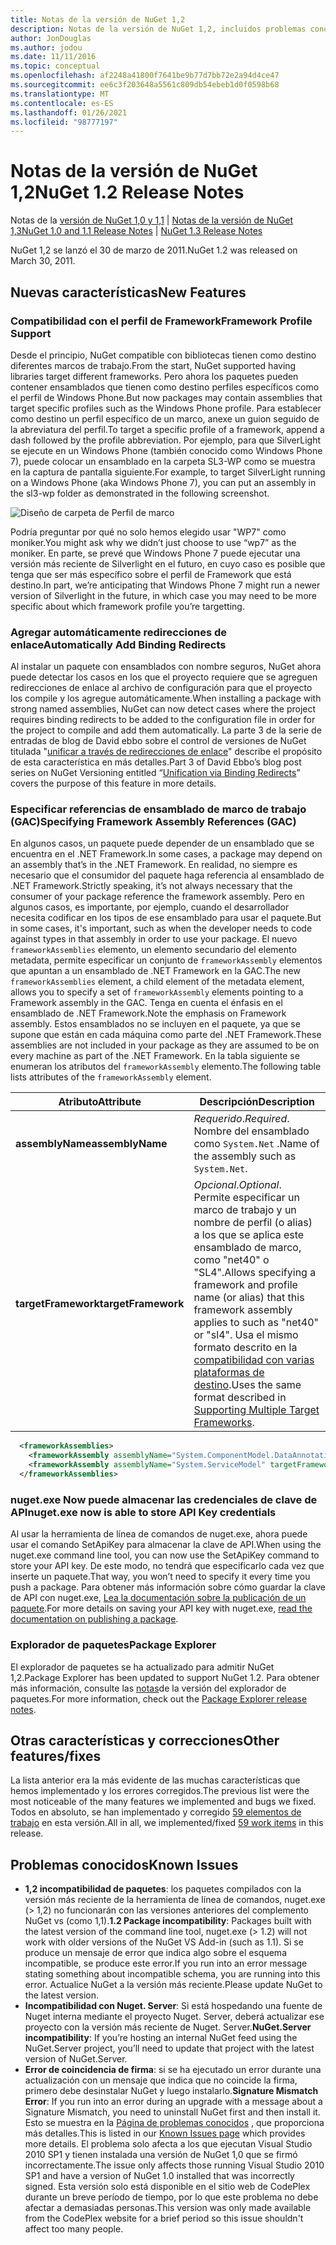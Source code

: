 ```yaml
---
title: Notas de la versión de NuGet 1,2
description: Notas de la versión de NuGet 1,2, incluidos problemas conocidos, correcciones de errores, características agregadas y DCR.
author: JonDouglas
ms.author: jodou
ms.date: 11/11/2016
ms.topic: conceptual
ms.openlocfilehash: af2248a41800f7641be9b77d7bb72e2a94d4ce47
ms.sourcegitcommit: ee6c3f203648a5561c809db54ebeb1d0f0598b68
ms.translationtype: MT
ms.contentlocale: es-ES
ms.lasthandoff: 01/26/2021
ms.locfileid: "98777197"
---
```

# <a name="nuget-12-release-notes"></a><span data-ttu-id="8ab74-103">Notas de la versión de NuGet 1,2</span><span class="sxs-lookup"><span data-stu-id="8ab74-103">NuGet 1.2 Release Notes</span></span>

<span data-ttu-id="8ab74-104">Notas de la [versión de NuGet 1,0 y 1,1](../release-notes/nuget-1.1.md)  |  [Notas de la versión de NuGet 1,3](../release-notes/nuget-1.3.md)</span><span class="sxs-lookup"><span data-stu-id="8ab74-104">[NuGet 1.0 and 1.1 Release Notes](../release-notes/nuget-1.1.md) | [NuGet 1.3 Release Notes](../release-notes/nuget-1.3.md)</span></span>

<span data-ttu-id="8ab74-105">NuGet 1,2 se lanzó el 30 de marzo de 2011.</span><span class="sxs-lookup"><span data-stu-id="8ab74-105">NuGet 1.2 was released on March 30, 2011.</span></span>

## <a name="new-features"></a><span data-ttu-id="8ab74-106">Nuevas características</span><span class="sxs-lookup"><span data-stu-id="8ab74-106">New Features</span></span>

### <a name="framework-profile-support"></a><span data-ttu-id="8ab74-107">Compatibilidad con el perfil de Framework</span><span class="sxs-lookup"><span data-stu-id="8ab74-107">Framework Profile Support</span></span>

<span data-ttu-id="8ab74-108">Desde el principio, NuGet compatible con bibliotecas tienen como destino diferentes marcos de trabajo.</span><span class="sxs-lookup"><span data-stu-id="8ab74-108">From the start, NuGet supported having libraries target different frameworks.</span></span> <span data-ttu-id="8ab74-109">Pero ahora los paquetes pueden contener ensamblados que tienen como destino perfiles específicos como el perfil de Windows Phone.</span><span class="sxs-lookup"><span data-stu-id="8ab74-109">But now packages may contain assemblies that target specific profiles such as the Windows Phone profile.</span></span> <span data-ttu-id="8ab74-110">Para establecer como destino un perfil específico de un marco, anexe un guion seguido de la abreviatura del perfil.</span><span class="sxs-lookup"><span data-stu-id="8ab74-110">To target a specific profile of a framework, append a dash followed by the profile abbreviation.</span></span> <span data-ttu-id="8ab74-111">Por ejemplo, para que SilverLight se ejecute en un Windows Phone (también conocido como Windows Phone 7), puede colocar un ensamblado en la carpeta SL3-WP como se muestra en la captura de pantalla siguiente.</span><span class="sxs-lookup"><span data-stu-id="8ab74-111">For example, to target SilverLight running on a Windows Phone (aka Windows Phone 7), you can put an assembly in the sl3-wp folder as demonstrated in the following screenshot.</span></span>

![Diseño de carpeta de Perfil de marco](./media/framework-profile-support.png)

<span data-ttu-id="8ab74-113">Podría preguntar por qué no solo hemos elegido usar "WP7" como moniker.</span><span class="sxs-lookup"><span data-stu-id="8ab74-113">You might ask why we didn’t just choose to use “wp7” as the moniker.</span></span> <span data-ttu-id="8ab74-114">En parte, se prevé que Windows Phone 7 puede ejecutar una versión más reciente de Silverlight en el futuro, en cuyo caso es posible que tenga que ser más específico sobre el perfil de Framework que está destino.</span><span class="sxs-lookup"><span data-stu-id="8ab74-114">In part, we’re anticipating that Windows Phone 7 might run a newer version of Silverlight in the future, in which case you may need to be more specific about which framework profile you’re targetting.</span></span>

### <a name="automatically-add-binding-redirects"></a><span data-ttu-id="8ab74-115">Agregar automáticamente redirecciones de enlace</span><span class="sxs-lookup"><span data-stu-id="8ab74-115">Automatically Add Binding Redirects</span></span>

<span data-ttu-id="8ab74-116">Al instalar un paquete con ensamblados con nombre seguros, NuGet ahora puede detectar los casos en los que el proyecto requiere que se agreguen redirecciones de enlace al archivo de configuración para que el proyecto los compile y los agregue automáticamente.</span><span class="sxs-lookup"><span data-stu-id="8ab74-116">When installing a package with strong named assemblies, NuGet can now detect cases where the project requires binding redirects to be added to the configuration file in order for the project to compile and add them automatically.</span></span> <span data-ttu-id="8ab74-117">La parte 3 de la serie de entradas de blog de David ebbo sobre el control de versiones de NuGet titulada "[unificar a través de redirecciones de enlace](http://blog.davidebbo.com/2011/01/nuget-versioning-part-3-unification-via.html)" describe el propósito de esta característica en más detalles.</span><span class="sxs-lookup"><span data-stu-id="8ab74-117">Part 3 of David Ebbo’s blog post series on NuGet Versioning entitled “[Unification via Binding Redirects](http://blog.davidebbo.com/2011/01/nuget-versioning-part-3-unification-via.html)” covers the purpose of this feature in more details.</span></span>

<a name="framework-assembly-refs"></a>

### <a name="specifying-framework-assembly-references-gac"></a><span data-ttu-id="8ab74-118">Especificar referencias de ensamblado de marco de trabajo (GAC)</span><span class="sxs-lookup"><span data-stu-id="8ab74-118">Specifying Framework Assembly References (GAC)</span></span>

<span data-ttu-id="8ab74-119">En algunos casos, un paquete puede depender de un ensamblado que se encuentra en el .NET Framework.</span><span class="sxs-lookup"><span data-stu-id="8ab74-119">In some cases, a package may depend on an assembly that’s in the .NET Framework.</span></span> <span data-ttu-id="8ab74-120">En realidad, no siempre es necesario que el consumidor del paquete haga referencia al ensamblado de .NET Framework.</span><span class="sxs-lookup"><span data-stu-id="8ab74-120">Strictly speaking, it’s not always necessary that the consumer of your package reference the framework assembly.</span></span> <span data-ttu-id="8ab74-121">Pero en algunos casos, es importante, por ejemplo, cuando el desarrollador necesita codificar en los tipos de ese ensamblado para usar el paquete.</span><span class="sxs-lookup"><span data-stu-id="8ab74-121">But in some cases, it's important, such as when the developer needs to code against types in that assembly in order to use your package.</span></span> <span data-ttu-id="8ab74-122">El nuevo `frameworkAssemblies` elemento, un elemento secundario del elemento metadata, permite especificar un conjunto de `frameworkAssembly` elementos que apuntan a un ensamblado de .NET Framework en la GAC.</span><span class="sxs-lookup"><span data-stu-id="8ab74-122">The new `frameworkAssemblies` element, a child element of the metadata element, allows you to specify a set of `frameworkAssembly` elements pointing to a Framework assembly in the GAC.</span></span> <span data-ttu-id="8ab74-123">Tenga en cuenta el énfasis en el ensamblado de .NET Framework.</span><span class="sxs-lookup"><span data-stu-id="8ab74-123">Note the emphasis on Framework assembly.</span></span>
<span data-ttu-id="8ab74-124">Estos ensamblados no se incluyen en el paquete, ya que se supone que están en cada máquina como parte del .NET Framework.</span><span class="sxs-lookup"><span data-stu-id="8ab74-124">These assemblies are not included in your package as they are assumed to be on every machine  as part of the .NET Framework.</span></span> <span data-ttu-id="8ab74-125">En la tabla siguiente se enumeran los atributos del `frameworkAssembly` elemento.</span><span class="sxs-lookup"><span data-stu-id="8ab74-125">The following table lists attributes of the `frameworkAssembly` element.</span></span>


|<span data-ttu-id="8ab74-126">Atributo</span><span class="sxs-lookup"><span data-stu-id="8ab74-126">Attribute</span></span> |<span data-ttu-id="8ab74-127">Descripción</span><span class="sxs-lookup"><span data-stu-id="8ab74-127">Description</span></span>|
|----------------|-----------|
|<span data-ttu-id="8ab74-128">**assemblyName**</span><span class="sxs-lookup"><span data-stu-id="8ab74-128">**assemblyName**</span></span>|<span data-ttu-id="8ab74-129">*Requerido*.</span><span class="sxs-lookup"><span data-stu-id="8ab74-129">*Required*.</span></span> <span data-ttu-id="8ab74-130">Nombre del ensamblado como `System.Net` .</span><span class="sxs-lookup"><span data-stu-id="8ab74-130">Name of the assembly such as `System.Net`.</span></span>|
|<span data-ttu-id="8ab74-131">**targetFramework**</span><span class="sxs-lookup"><span data-stu-id="8ab74-131">**targetFramework**</span></span>|<span data-ttu-id="8ab74-132">*Opcional*.</span><span class="sxs-lookup"><span data-stu-id="8ab74-132">*Optional*.</span></span> <span data-ttu-id="8ab74-133">Permite especificar un marco de trabajo y un nombre de perfil (o alias) a los que se aplica este ensamblado de marco, como "net40" o "SL4".</span><span class="sxs-lookup"><span data-stu-id="8ab74-133">Allows specifying a framework and profile name (or alias) that this framework assembly applies to such as "net40" or "sl4".</span></span> <span data-ttu-id="8ab74-134">Usa el mismo formato descrito en la [compatibilidad con varias plataformas de destino](../create-packages/supporting-multiple-target-frameworks.md).</span><span class="sxs-lookup"><span data-stu-id="8ab74-134">Uses the same format described in [Supporting Multiple Target Frameworks](../create-packages/supporting-multiple-target-frameworks.md).</span></span>|

```xml
  <frameworkAssemblies>
    <frameworkAssembly assemblyName="System.ComponentModel.DataAnnotations" targetFramework="net40" />
    <frameworkAssembly assemblyName="System.ServiceModel" targetFramework="net40" />
  </frameworkAssemblies>
```

### <a name="nugetexe-now-is-able-to-store-api-key-credentials"></a><span data-ttu-id="8ab74-135">nuget.exe Now puede almacenar las credenciales de clave de API</span><span class="sxs-lookup"><span data-stu-id="8ab74-135">nuget.exe now is able to store API Key credentials</span></span>

<span data-ttu-id="8ab74-136">Al usar la herramienta de línea de comandos de nuget.exe, ahora puede usar el comando SetApiKey para almacenar la clave de API.</span><span class="sxs-lookup"><span data-stu-id="8ab74-136">When using the nuget.exe command line tool, you can now use the SetApiKey command to store your API key.</span></span> <span data-ttu-id="8ab74-137">De este modo, no tendrá que especificarlo cada vez que inserte un paquete.</span><span class="sxs-lookup"><span data-stu-id="8ab74-137">That way, you won’t need to specify it every time you push a package.</span></span> <span data-ttu-id="8ab74-138">Para obtener más información sobre cómo guardar la clave de API con nuget.exe, [Lea la documentación sobre la publicación de un paquete](../nuget-org/publish-a-package.md).</span><span class="sxs-lookup"><span data-stu-id="8ab74-138">For more details on saving your API key with nuget.exe, [read the documentation on publishing a package](../nuget-org/publish-a-package.md).</span></span>

### <a name="package-explorer"></a><span data-ttu-id="8ab74-139">Explorador de paquetes</span><span class="sxs-lookup"><span data-stu-id="8ab74-139">Package Explorer</span></span>
<span data-ttu-id="8ab74-140">El explorador de paquetes se ha actualizado para admitir NuGet 1,2.</span><span class="sxs-lookup"><span data-stu-id="8ab74-140">Package Explorer has been updated to support NuGet 1.2.</span></span> <span data-ttu-id="8ab74-141">Para obtener más información, consulte las [notas](http://nuget.codeplex.com/wikipage?title=New%20features%20in%20NuGet%20Package%20Explorer%201.0)de la versión del explorador de paquetes.</span><span class="sxs-lookup"><span data-stu-id="8ab74-141">For more information, check out the [Package Explorer release notes](http://nuget.codeplex.com/wikipage?title=New%20features%20in%20NuGet%20Package%20Explorer%201.0).</span></span>

## <a name="other-featuresfixes"></a><span data-ttu-id="8ab74-142">Otras características y correcciones</span><span class="sxs-lookup"><span data-stu-id="8ab74-142">Other features/fixes</span></span>

<span data-ttu-id="8ab74-143">La lista anterior era la más evidente de las muchas características que hemos implementado y los errores corregidos.</span><span class="sxs-lookup"><span data-stu-id="8ab74-143">The previous list were the most noticeable of the many features we implemented and bugs we fixed.</span></span> <span data-ttu-id="8ab74-144">Todos en absoluto, se han implementado y corregido [59 elementos de trabajo](http://nuget.codeplex.com/workitem/list/advanced?keyword=&status=All&type=All&priority=All&release=NuGet%201.2&assignedTo=All&component=All&sortField=Votes&sortDirection=Descending&page=0) en esta versión.</span><span class="sxs-lookup"><span data-stu-id="8ab74-144">All in all, we implemented/fixed [59 work items](http://nuget.codeplex.com/workitem/list/advanced?keyword=&status=All&type=All&priority=All&release=NuGet%201.2&assignedTo=All&component=All&sortField=Votes&sortDirection=Descending&page=0) in this release.</span></span>

## <a name="known-issues"></a><span data-ttu-id="8ab74-145">Problemas conocidos</span><span class="sxs-lookup"><span data-stu-id="8ab74-145">Known Issues</span></span>

* <span data-ttu-id="8ab74-146">**1,2 incompatibilidad de paquetes**: los paquetes compilados con la versión más reciente de la herramienta de línea de comandos, nuget.exe (> 1,2) no funcionarán con las versiones anteriores del complemento NuGet vs (como 1,1).</span><span class="sxs-lookup"><span data-stu-id="8ab74-146">**1.2 Package incompatibility**: Packages built with the latest version of the command line tool, nuget.exe (> 1.2) will not work with older versions of the NuGet VS Add-in (such as 1.1).</span></span> <span data-ttu-id="8ab74-147">Si se produce un mensaje de error que indica algo sobre el esquema incompatible, se produce este error.</span><span class="sxs-lookup"><span data-stu-id="8ab74-147">If you run into an error message stating something about incompatible schema, you are running into this error.</span></span> <span data-ttu-id="8ab74-148">Actualice NuGet a la versión más reciente.</span><span class="sxs-lookup"><span data-stu-id="8ab74-148">Please update NuGet to the latest version.</span></span>
* <span data-ttu-id="8ab74-149">**Incompatibilidad con Nuget. Server**: Si está hospedando una fuente de Nuget interna mediante el proyecto Nuget. Server, deberá actualizar ese proyecto con la versión más reciente de Nuget. Server.</span><span class="sxs-lookup"><span data-stu-id="8ab74-149">**NuGet.Server incompatibility**: If you’re hosting an internal NuGet feed using the NuGet.Server project, you’ll need to update that project with the latest version of NuGet.Server.</span></span>
* <span data-ttu-id="8ab74-150">**Error de coincidencia de firma**: si se ha ejecutado un error durante una actualización con un mensaje que indica que no coincide la firma, primero debe desinstalar NuGet y luego instalarlo.</span><span class="sxs-lookup"><span data-stu-id="8ab74-150">**Signature Mismatch Error**: If you run into an error during an upgrade with a message about a Signature Mismatch, you need to uninstall NuGet first and then install it.</span></span> <span data-ttu-id="8ab74-151">Esto se muestra en la [Página de problemas conocidos](../release-notes/known-issues.md) , que proporciona más detalles.</span><span class="sxs-lookup"><span data-stu-id="8ab74-151">This is listed in our [Known Issues page](../release-notes/known-issues.md) which provides more details.</span></span> <span data-ttu-id="8ab74-152">El problema solo afecta a los que ejecutan Visual Studio 2010 SP1 y tienen instalada una versión de NuGet 1,0 que se firmó incorrectamente.</span><span class="sxs-lookup"><span data-stu-id="8ab74-152">The issue only affects those running Visual Studio 2010 SP1 and have a version of NuGet 1.0 installed that was incorrectly signed.</span></span> <span data-ttu-id="8ab74-153">Esta versión solo está disponible en el sitio web de CodePlex durante un breve período de tiempo, por lo que este problema no debe afectar a demasiadas personas.</span><span class="sxs-lookup"><span data-stu-id="8ab74-153">This version was only made available from the CodePlex website for a brief period so this issue shouldn't affect too many people.</span></span>